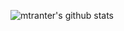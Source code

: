 ![mtranter's github stats](https://github-readme-stats.vercel.app/api?username=mtranter&count_private=true&show_icons=true)
